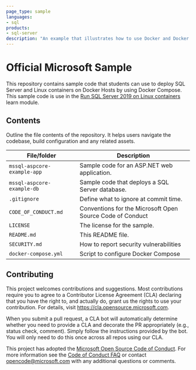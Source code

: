 ```yaml
---
page_type: sample
languages:
- sql
products:
- sql-server
description: "An example that illustrates how to use Docker and Docker Compose to start multiple SQL Server on Linux containers."
---
```


# Official Microsoft Sample

This repository contains sample code that students can use to deploy SQL Server and Linux containers on Docker Hosts by using Docker Compose. This sample code is use in the [Run SQL Server 2019 on Linux containers](https://docs.microsoft.com/learn/modules/run-sql-server-2017-linux-containers/) learn module.

## Contents

Outline the file contents of the repository. It helps users navigate the codebase, build configuration and any related assets.

| File/folder        | Description                                |
|--------------------|--------------------------------------------|
| `mssql-aspcore-example-app` | Sample code for an ASP.NET web application. |
| `mssql-aspcore-example-db` | Sample code that deploys a SQL Server database. |
| `.gitignore`       | Define what to ignore at commit time.      |
| `CODE_OF_CONDUCT.md` | Conventions for the Microsoft Open Source Code of Conduct |
| `LICENSE`          | The license for the sample.                |
| `README.md`        | This README file.                          |
| `SECURITY.md`      | How to report security vulnerabilities     |
| `docker-compose.yml` | Script to configure Docker Compose |

## Contributing

This project welcomes contributions and suggestions.  Most contributions require you to agree to a
Contributor License Agreement (CLA) declaring that you have the right to, and actually do, grant us
the rights to use your contribution. For details, visit https://cla.opensource.microsoft.com.

When you submit a pull request, a CLA bot will automatically determine whether you need to provide
a CLA and decorate the PR appropriately (e.g., status check, comment). Simply follow the instructions
provided by the bot. You will only need to do this once across all repos using our CLA.

This project has adopted the [Microsoft Open Source Code of Conduct](https://opensource.microsoft.com/codeofconduct/).
For more information see the [Code of Conduct FAQ](https://opensource.microsoft.com/codeofconduct/faq/) or
contact [opencode@microsoft.com](mailto:opencode@microsoft.com) with any additional questions or comments.
